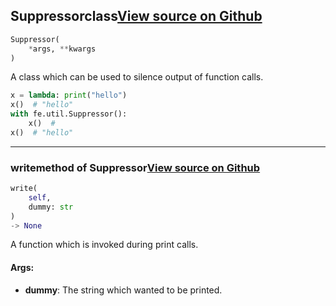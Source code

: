 ## Suppressor<span class="tag">class</span><a class="sourcelink" href=https://github.com/fastestimator/fastestimator/blob/r1.0/fastestimator/util/util.py/#L157-L186>View source on Github</a>
```python
Suppressor(
	*args, **kwargs
)
```
A class which can be used to silence output of function calls.

```python
x = lambda: print("hello")
x()  # "hello"
with fe.util.Suppressor():
    x()  #
x()  # "hello"
```


---

### write<span class="tag">method of Suppressor</span><a class="sourcelink" href=https://github.com/fastestimator/fastestimator/blob/r1.0/fastestimator/util/util.py/#L180-L186>View source on Github</a>
```python
write(
	self,
	dummy: str
)
-> None
```
A function which is invoked during print calls.


<h4>Args:</h4>


* **dummy**: The string which wanted to be printed.

